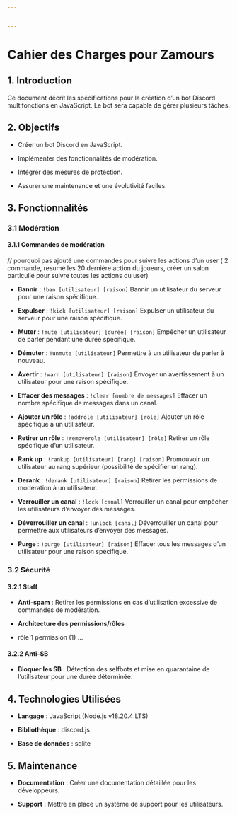 ```yaml
---


---
```


<h1 id="cahier-des-charges-pour-zamours">Cahier des Charges pour Zamours</h1>
<h2 id="introduction">1. Introduction</h2>
<p>Ce document décrit les spécifications pour la création d’un bot Discord multifonctions en JavaScript. Le bot sera capable de gérer plusieurs tâches.</p>
<h2 id="objectifs">2. Objectifs</h2>
<ul>
<li>
<p>Créer un bot Discord en JavaScript.</p>
</li>
<li>
<p>Implémenter des fonctionnalités de modération.</p>
</li>
<li>
<p>Intégrer des mesures de protection.</p>
</li>
<li>
<p>Assurer une maintenance et une évolutivité faciles.</p>
</li>
</ul>
<h2 id="fonctionnalités">3. Fonctionnalités</h2>
<h3 id="modération">3.1 Modération</h3>
<h4 id="commandes-de-modération">3.1.1 Commandes de modération</h4>
<p>// pourquoi pas ajouté une commandes pour suivre les actions d’un user ( 2 commande, resumé les 20 dernière action du joueurs, créer un salon particulié pour suivre toutes les actions du user)</p>
<ul>
<li>
<p><strong>Bannir</strong> : <code>!ban [utilisateur] [raison]</code> Bannir un utilisateur du serveur pour une raison spécifique.</p>
</li>
<li>
<p><strong>Expulser</strong> : <code>!kick [utilisateur] [raison]</code> Expulser un utilisateur du serveur pour une raison spécifique.</p>
</li>
<li>
<p><strong>Muter</strong> : <code>!mute [utilisateur] [durée] [raison]</code> Empêcher un utilisateur de parler pendant une durée spécifique.</p>
</li>
<li>
<p><strong>Démuter</strong> : <code>!unmute [utilisateur]</code> Permettre à un utilisateur de parler à nouveau.</p>
</li>
<li>
<p><strong>Avertir</strong> : <code>!warn [utilisateur] [raison]</code> Envoyer un avertissement à un utilisateur pour une raison spécifique.</p>
</li>
<li>
<p><strong>Effacer des messages</strong> : <code>!clear [nombre de messages]</code> Effacer un nombre spécifique de messages dans un canal.</p>
</li>
<li>
<p><strong>Ajouter un rôle</strong> : <code>!addrole [utilisateur] [rôle]</code> Ajouter un rôle spécifique à un utilisateur.</p>
</li>
<li>
<p><strong>Retirer un rôle</strong> : <code>!removerole [utilisateur] [rôle]</code> Retirer un rôle spécifique d’un utilisateur.</p>
</li>
<li>
<p><strong>Rank up</strong> : <code>!rankup [utilisateur] [rang] [raison]</code> Promouvoir un utilisateur au rang supérieur (possibilité de spécifier un rang).</p>
</li>
<li>
<p><strong>Derank</strong> : <code>!derank [utilisateur] [raison]</code> Retirer les permissions de modération à un utilisateur.</p>
</li>
<li>
<p><strong>Verrouiller un canal</strong> : <code>!lock [canal]</code> Verrouiller un canal pour empêcher les utilisateurs d’envoyer des messages.</p>
</li>
<li>
<p><strong>Déverrouiller un canal</strong> : <code>!unlock [canal]</code> Déverrouiller un canal pour permettre aux utilisateurs d’envoyer des messages.</p>
</li>
<li>
<p><strong>Purge</strong> : <code>!purge [utilisateur] [raison]</code> Effacer tous les messages d’un utilisateur pour une raison spécifique.</p>
</li>
</ul>
<h3 id="sécurité">3.2 Sécurité</h3>
<h4 id="staff">3.2.1 Staff</h4>
<ul>
<li>
<p><strong>Anti-spam</strong> : Retirer les permissions en cas d’utilisation excessive de commandes de modération.</p>
</li>
<li>
<p><strong>Architecture des permissions/rôles</strong></p>
</li>
<li>
<p>rôle 1 permission (1) …</p>
</li>
</ul>
<h4 id="anti-sb">3.2.2 Anti-SB</h4>
<ul>
<li><strong>Bloquer les SB</strong> : Détection des selfbots et mise en quarantaine de l’utilisateur pour une durée déterminée.</li>
</ul>
<h2 id="technologies-utilisées">4. Technologies Utilisées</h2>
<ul>
<li>
<p><strong>Langage</strong> : JavaScript (Node.js v18.20.4 LTS)</p>
</li>
<li>
<p><strong>Bibliothèque</strong> : discord.js</p>
</li>
<li>
<p><strong>Base de données</strong> : sqlite</p>
</li>
</ul>
<h2 id="maintenance">5. Maintenance</h2>
<ul>
<li>
<p><strong>Documentation</strong> : Créer une documentation détaillée pour les développeurs.</p>
</li>
<li>
<p><strong>Support</strong> : Mettre en place un système de support pour les utilisateurs.</p>
</li>
</ul>

